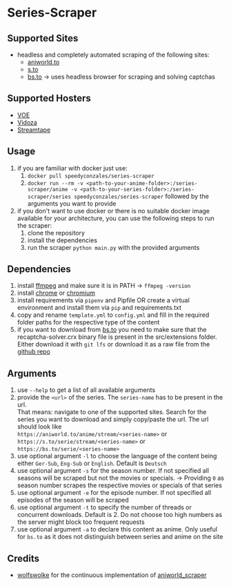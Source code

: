# Series-Scraper

## Supported Sites
- headless and completely automated scraping of the following sites:
  - [aniworld.to](https://aniworld.to)
  - [s.to](https://s.to)
  - [bs.to](https://bs.to) -> uses headless browser for scraping and solving captchas

## Supported Hosters
- [VOE](https://voe.sx)
- [Vidoza](https://vidoza.net)
- [Streamtape](https://streamtape.com)

## Usage
1. if you are familiar with docker just use:
   1. `docker pull speedyconzales/series-scraper`
   2. `docker run --rm -v <path-to-your-anime-folder>:/series-scraper/anime -v <path-to-your-series-folder>:/series-scraper/series speedyconzales/series-scraper` followed by the arguments you want to provide
2. if you don't want to use docker or there is no suitable docker image available for your architecture, you can use the following steps to run the scraper:
   1. clone the repository
   2. install the dependencies
   3. run the scraper `python main.py` with the provided arguments

## Dependencies

1. install [ffmpeg](https://ffmpeg.org/download.html) and make sure it is in PATH -> `ffmpeg -version`
2. install [chrome](https://www.google.com/chrome/) or [chromium](https://www.chromium.org/getting-involved/download-chromium/)
3. install requirements via `pipenv` and Pipfile OR create a virtual environment and install them via `pip` and requirements.txt
4. copy and rename `template.yml` to `config.yml` and fill in the required folder paths for the respective type of the content
5. if you want to download from [bs.to](?plain=1#L7) you need to make sure that the recaptcha-solver.crx binary file is present in the src/extensions folder. Either download it with `git lfs` or download it as a raw file from the [github repo](https://github.com/speedyconzales/series-scraper/blob/main/src/extensions/recaptcha-solver.crx)

## Arguments
1. use `--help` to get a list of all available arguments
2. provide the `<url>` of the series. The `series-name` has to be present in the url.  
That means: navigate to one of the supported sites. Search for the series you want to download and simply copy/paste the url. The url should look like  
`https://aniworld.to/anime/stream/<series-name>` or  
`https://s.to/serie/stream/<series-name>` or  
`https://bs.to/serie/<series-name>`
3. use optional argument `-l` to choose the language of the content being either `Ger-Sub`, `Eng-Sub` or `English`. Default is `Deutsch`
4. use optional argument `-s` for the season number. If not specified all seasons will be scraped but not the movies or specials. -> Providing `0` as season number scrapes the respective movies or specials of that series
5. use optional argument `-e` for the episode number. If not specified all episodes of the season will be scraped
6. use optional argument `-t` to specify the number of threads or concurrent downloads. Default is 2. Do not choose too high numbers as the server might block too frequent requests
7. use optional argument `-a` to declare this content as anime. Only useful for `bs.to` as it does not distinguish between series and anime on the site

## Credits
- [wolfswolke](https://github.com/wolfswolke) for the continuous implementation of [aniworld_scraper](https://github.com/wolfswolke/aniworld_scraper)
